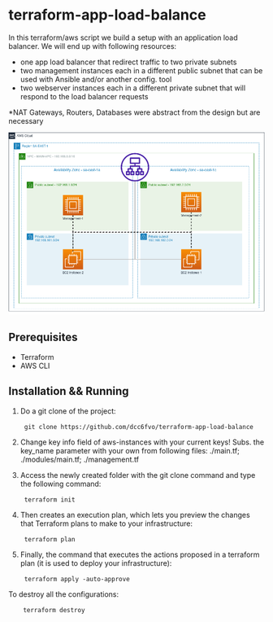 # terraform-app-load-balance

In this terraform/aws script we build a setup with an application load balancer. We will end up with following resources:

  - one app load balancer that redirect traffic to two private subnets
  - two management instances each in a different public subnet that can be used with Ansible and/or another config. tool
  - two webserver instances each in a different private subnet that will respond to the load balancer requests
  
*NAT Gateways, Routers, Databases were abstract from the design but are necessary

<p align="center">
  <img src="img/terraform-app-load-balance.drawio.png" alt="Advanced real world example of vagrant and virtualbox configuration">
</p>

Prerequisites
-----------------------
  - Terraform
  - AWS CLI
   
Installation && Running
-----------------------

1) Do a git clone of the project:

		git clone https://github.com/dcc6fvo/terraform-app-load-balance
	
2) Change key info field of aws-instances with your current keys! Subs. the key_name parameter with your own from following files: ./main.tf; ./modules/main.tf; ./management.tf

3) Access the newly created folder with the git clone command and type the following command:

		terraform init

4) Then creates an execution plan, which lets you preview the changes that Terraform plans to make to your infrastructure:
  
  		terraform plan
  
5) Finally, the command that executes the actions proposed in a terraform plan (it is used to deploy your infrastructure):

		terraform apply -auto-approve

To destroy all the configurations:

		terraform destroy
